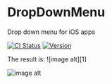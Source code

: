 DropDownMenu
============

Drop down menu for iOS apps

[![CI Status](http://img.shields.io/travis/diniska/DropDownMenu.svg?style=flat)](https://travis-ci.org/diniska/DropDownMenu)
[![Version](https://img.shields.io/cocoapods/v/MAKDropDownMenu.svg?style=flat)](http://cocoadocs.org/docsets/MAKDropDownMenu)

The result is:
![image alt][1]

![image alt][2]

[2]: https://raw.githubusercontent.com/diniska/DropDownMenu/master/Example/MAKDropDownMenuExample/example1.gif
[2]: https://raw.githubusercontent.com/diniska/DropDownMenu/master/Example/MAKDropDownMenuExample/example1.png